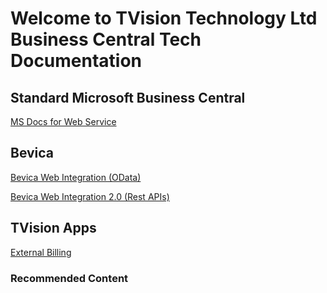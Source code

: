 # Welcome to TVision Technology Ltd Business Central Tech Documentation 

## Standard Microsoft Business Central 

[MS Docs for Web Service](BC/Readme.md)

## Bevica

[Bevica Web Integration (OData)](Bevica/Bevicaweb.md)

[Bevica Web Integration 2.0 (Rest APIs)](Bevica/Bevica-2_0.md.md)

## TVision Apps

[External Billing](TVisionTech/ExternalBilling.md)

### Recommended Content
